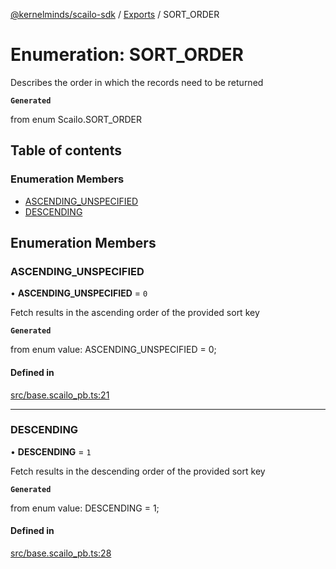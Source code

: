 [@kernelminds/scailo-sdk](../README.md) / [Exports](../modules.md) / SORT\_ORDER

# Enumeration: SORT\_ORDER

Describes the order in which the records need to be returned

**`Generated`**

from enum Scailo.SORT_ORDER

## Table of contents

### Enumeration Members

- [ASCENDING\_UNSPECIFIED](SORT_ORDER.md#ascending_unspecified)
- [DESCENDING](SORT_ORDER.md#descending)

## Enumeration Members

### ASCENDING\_UNSPECIFIED

• **ASCENDING\_UNSPECIFIED** = ``0``

Fetch results in the ascending order of the provided sort key

**`Generated`**

from enum value: ASCENDING_UNSPECIFIED = 0;

#### Defined in

[src/base.scailo_pb.ts:21](https://github.com/scailo/ts-sdk/blob/c10a36b57201dfa5903d4b53efa1e62aa6208936/src/base.scailo_pb.ts#L21)

___

### DESCENDING

• **DESCENDING** = ``1``

Fetch results in the descending order of the provided sort key

**`Generated`**

from enum value: DESCENDING = 1;

#### Defined in

[src/base.scailo_pb.ts:28](https://github.com/scailo/ts-sdk/blob/c10a36b57201dfa5903d4b53efa1e62aa6208936/src/base.scailo_pb.ts#L28)
